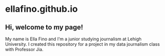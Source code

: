 # ellafino.github.io
## Hi, welcome to my page! 
My name is Ella Fino and I'm a junior studying journalism at Lehigh University. I created this repository for a project in my data journalism class with Professor Jia. 

